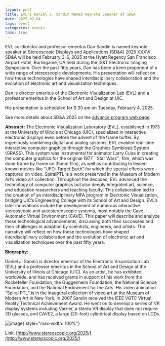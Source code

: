 ```yaml
---
layout: post
title: EVL's Daniel J. Sandin Named Keynote Speaker at ﻿SD&A
date: 2025-02-04
tags: event
categories: events
tabs: true
---
```


EVL co-director and professor emeritus Dan Sandin is named keynote speaker at Stereoscopic Displays and Applications (SD&A) 2025 XXXVI.  SD&A will be held February 3-6, 2025 at the Hyatt Regency San Francisco Airport Hotel, Burlingame, CA held during the IS&T Electronic Imaging Symposium.
Over the past fifty years, Dan has been a keen proponent of a wide range of stereoscopic developments.  His presentation will reflect on how these technologies have shaped interdisciplinary collaboration and the evolution of electronic art and visualization techniques.

Dan is director emeritus of the Electronic Visualization Lab (EVL) and a professor emeritus in the School of Art and Design at UIC.

His presentation is scheduled for 9:30 am on Tuesday, February 4, 2025.

See more details about SD&A 2025 on the <a href="http://www.stereoscopic.org/2025/">advance program web page</a>.

<strong>Abstract:</strong>
The Electronic Visualization Laboratory (EVL), established in 1973 at the University of Illinois at Chicago (UIC), specialized in interactive electronic displays even before the advent of the frame buffer. By ingeniously combining digital and analog systems, EVL enabled real-time interactive computer graphics through the Graphics Symbiosis System (GRASS). This system was instrumental for animator Larry Cuba in creating the computer graphics for the original 1977 ``Star Wars''; film, which was done frame by frame on 35mm film), as well as contributing to lesser-known movies like &ldquo;UFO: Target Earth&rdquo; for which the special effects were captured on video. SpiralPTL is a work preserved in the Museum of Modern Art&rsquo;s video art collection. Throughout the decades, EVL advanced the technology of computer graphics but also deeply integrated art, science, and education researchers and teaching faculty. This collaboration led to the creation of an interdisciplinary MFA program in Electronic Visualization, bridging UIC&rsquo;s Engineering College with its School of Art and Design. EVL&rsquo;s later innovations include the development of numerous interactive stereoscopic and autostereoscopic systems, most notably the Cave Automatic Virtual Environment (CAVE). This paper will describe and analyze these technological advancements, discussing both their successes and their challenges in adoption by scientists, engineers, and artists. The narrative will reflect on how these technologies have shaped interdisciplinary collaboration and the evolution of electronic art and visualization techniques over the past fifty years.

<strong>Biography:</strong>

Daniel J. Sandin is director emeritus of the Electronic Visualization Lab (EVL) and a professor emeritus in the School of Art and Design at the University of Illinois at Chicago (UIC). As an artist, he has exhibited worldwide, and has received grants in support of his work from the Rockefeller Foundation, the Guggenheim Foundation, the National Science Foundation, and the National Endowment for the Arts. His video animation &ldquo;Spiral PTL&rdquo; is in the inaugural collection of video art at the Museum of Modern Art in New York. In 2007 Sandin received the IEEE VGTC Virtual Reality Technical Achievement Award. He went on to develop a series of VR display systems including Varrier, a stereo VR display that does not require 3D glasses, and CAVE2, a large (20-foot) cylindrical display based on LCDs.

![image](https://www.evl.uic.edu/output/originals/dsandin.jpg-srcw.jpg){:style="max-width: 100%"}


Link: [http://www.stereoscopic.org/2025/](http://www.stereoscopic.org/2025/)
